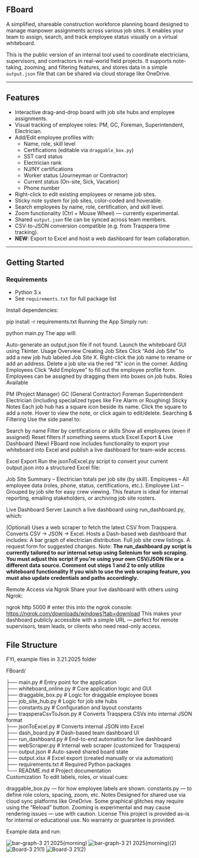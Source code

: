 ## **FBoard**  
A simplified, shareable construction workforce planning board designed to manage manpower assignments across various job sites. It enables your team to assign, search, and track employee status visually on a virtual whiteboard.

This is the public version of an internal tool used to coordinate electricians, supervisors, and contractors in real-world field projects. It supports note-taking, zooming, and filtering features, and stores data in a simple `output.json` file that can be shared via cloud storage like OneDrive.

---

## Features

- Interactive drag-and-drop board with job site hubs and employee assignments.
- Visual tracking of employee roles: PM, GC, Foreman, Superintendent, Electrician.
- Add/Edit employee profiles with:
  - Name, role, skill level  
  - Certifications (editable via `draggable_box.py`)  
  - SST card status  
  - Electrician rank  
  - NJ/NY certifications  
  - Worker status (Journeyman or Contractor)  
  - Current status (On-site, Sick, Vacation)  
  - Phone number  
- Right-click to edit existing employees or rename job sites.
- Sticky note system for job sites, color-coded and hoverable.
- Search employees by name, role, certification, and skill level.
- Zoom functionality (Ctrl + Mouse Wheel) — currently experimental.
- Shared `output.json` file can be synced across team members.
- CSV-to-JSON conversion compatible (e.g. from Traqspera time tracking).
- **NEW**: Export to Excel and host a web dashboard for team collaboration.

---

## Getting Started

### Requirements

- Python 3.x  
- See `requirements.txt` for full package list  

Install dependencies:

pip install -r requirements.txt
Running the App
Simply run:

python main.py
The app will:

Auto-generate an output.json file if not found.
Launch the whiteboard GUI using Tkinter.
Usage Overview
Creating Job Sites
Click “Add Job Site” to add a new job hub labeled Job Site X.
Right-click the job name to rename or add an address.
Delete a job site via the red “X” icon in the corner.
Adding Employees
Click “Add Employee” to fill out the employee profile form.
Employees can be assigned by dragging them into boxes on job hubs.
Roles Available

PM (Project Manager)
GC (General Contractor)
Foreman
Superintendent
Electrician (including specialized types like Fire Alarm or Roughing)
Sticky Notes
Each job hub has a square icon beside its name.
Click the square to add a note.
Hover to view the note, or click again to edit/delete.
Searching & Filtering
Use the side panel to:

Search by name
Filter by certifications or skills
Show all employees (even if assigned)
Reset filters if something seems stuck
Excel Export & Live Dashboard (New)
FBoard now includes functionality to export your whiteboard into Excel and publish a live dashboard for team-wide access.

Excel Export
Run the jsonToExcel.py script to convert your current output.json into a structured Excel file:

Job Site Summary – Electrician totals per job site (by skill).
Employees – All employee data (roles, phone, status, certifications, etc.).
Employee List – Grouped by job site for easy crew viewing.
This feature is ideal for internal reporting, emailing stakeholders, or archiving job site rosters.

Live Dashboard Server
Launch a live dashboard using run_dashboard.py, which:

(Optional) Uses a web scraper to fetch the latest CSV from Traqspera.
Converts CSV → JSON → Excel.
Hosts a Dash-based web dashboard that includes:
A bar graph of electrician distribution.
Full job site crew listings.
A request form for suggested changes.
Note:
**The run_dashboard.py script is currently tailored to our internal setup using Selenium for web scraping.
You must adjust this script if you're using your own CSV/JSON file or a different data source.
Comment out steps 1 and 2 to only utilize whiteboard functionality
If you wish to use the web scraping feature, you must also update credentials and paths accordingly.**

Remote Access via Ngrok
Share your live dashboard with others using Ngrok:

ngrok http 5000 # enter this into the ngrok console: https://ngrok.com/downloads/windows?tab=download
This makes your dashboard publicly accessible with a simple URL — perfect for remote supervisors, team leads, or clients who need read-only access.

## File Structure

FYI, example files in 3.21.2025 folder

FBoard/

├── main.py                  # Entry point for the application  
├── whiteboard_online.py    # Core application logic and GUI  
├── draggable_box.py        # Logic for draggable employee boxes  
├── job_site_hub.py         # Logic for job site hubs  
├── constants.py            # Configuration and layout constants  
├── traqsperaCsvToJson.py   # Converts Traqspera CSVs into internal JSON format  
├── jsonToExcel.py          # Converts internal JSON into Excel  
├── dash_board.py           # Dash-based team dashboard UI  
├── run_dashboard.py        # End-to-end automation for live dashboard  
├── webScraper.py           # Internal web scraper (customized for Traqspera)  
├── output.json             # Auto-saved shared board state  
├── output.xlsx             # Excel export (created manually or via automation)  
├── requirements.txt        # Required Python packages  
└── README.md               # Project documentation  
Customization
To edit labels, roles, or visual cues:

draggable_box.py — for how employee labels are shown.
constants.py — to define role colors, spacing, zoom, etc.
Notes
Designed for shared use via cloud sync platforms like OneDrive.
Some graphical glitches may require using the “Reload” button.
Zooming is experimental and may cause rendering issues — use with caution.
License
This project is provided as-is for internal or educational use.
No warranty or guarantee is provided.

Example data and run:

![bar-graph-3 21 2025(morning)](https://github.com/user-attachments/assets/879ad2ae-3f5d-46b6-b65d-4d81f45240dc)
![bar-graph-3 21 2025(morning)(2)](https://github.com/user-attachments/assets/6488c069-de1b-4997-b6e3-b38170d99829)
![Board-3 21(1)](https://github.com/user-attachments/assets/66d913e1-0d9e-4aa5-bcaa-17dd1a69a8eb)
![Board-3 21(2)](https://github.com/user-attachments/assets/99299feb-1e3e-40ec-88ab-18e5fa7fb53e)
